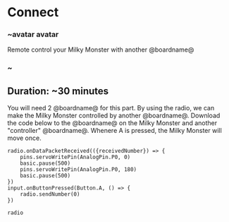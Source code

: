 # Connect

### ~avatar avatar

Remote control your Milky Monster with another @boardname@

### ~

## Duration: ~30 minutes

You will need 2 @boardname@ for this part. By using the radio, we can make the Milky Monster controlled by another @boardname@.
Download the code below to the @boardname@ on the Milky Monster and another "controller" @boardname@. Whenere A is pressed, the Milky Monster will move once.

```blocks
radio.onDataPacketReceived(({receivedNumber}) => {
    pins.servoWritePin(AnalogPin.P0, 0)
    basic.pause(500)
    pins.servoWritePin(AnalogPin.P0, 180)
    basic.pause(500)
})
input.onButtonPressed(Button.A, () => {
    radio.sendNumber(0)
})
```

```package
radio
```
